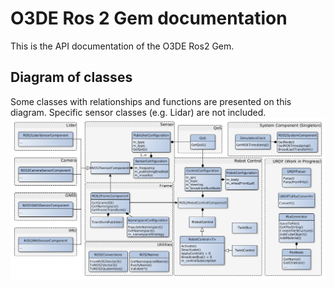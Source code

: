 # O3DE Ros 2 Gem documentation
This is the API documentation of the O3DE Ros2 Gem.
## Diagram of classes
Some classes with relationships and functions are presented on this diagram. Specific sensor classes (e.g. Lidar) are not included.
![classes diagram](static/diagrams/diagram_ros2_gem.png)